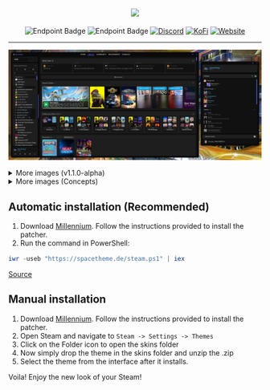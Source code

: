 <div align="center">
<h3><img height="52px" src="https://raw.githubusercontent.com/SpaceTheme/Steam/main/_assets/img/logo.png"></h3>

![Endpoint Badge](https://img.shields.io/github/downloads/SpaceTheme/Steam/total?style=for-the-badge&labelColor=%23111111&color=%231e1e1e)
![Endpoint Badge](https://img.shields.io/endpoint?url=https%3A%2F%2Floc-counter.onrender.com%2F%3Frepo%3DSpaceTheme%2FSteam%26branch%3Dmain&style=for-the-badge&label=Lines%20of%20Code&labelColor=%23111111&color=%231e1e1e)
[![Discord](https://img.shields.io/badge/discord-black?style=for-the-badge&logo=discord&logoColor=%23ffffff&labelColor=%235865F2&color=%235865F2)](https://discord.spacetheme.de)
[![KoFi](https://img.shields.io/badge/kofi-dark?style=for-the-badge&logo=kofi&logoColor=%23fff&labelColor=%23ff5e5b&color=%23ff5e5b)](https://kofi.spacetheme.de)
[![Website](https://img.shields.io/badge/website-back?style=for-the-badge&logo=googlechrome&logoColor=%23ffffff&labelColor=%23111111&color=%23111111)](https://spacetheme.de)
<hr>
</div>

![Preview](https://raw.githubusercontent.com/SpaceTheme/Steam/main/_assets/img/preview.png)
<details>
    <summary>More images (v1.1.0-alpha)</summary>

|  Library home  |  Library gamepage  |
|  :---:  |  :---:  |
|  ![Preview](https://raw.githubusercontent.com/SpaceTheme/Steam/main/_assets/img/libHome.png)  |  ![Preview](https://raw.githubusercontent.com/SpaceTheme/Steam/main/_assets/img/libGamepage.png)  |
|  **Store**  |  **Friend list & Chat**  |
|  ![Preview](https://raw.githubusercontent.com/SpaceTheme/Steam/main/_assets/img/storePage.png)  |  ![Preview](https://raw.githubusercontent.com/SpaceTheme/Steam/main/_assets/img/friendAndChat.png)  |
</details>
<details>
    <summary>More images (Concepts)</summary>

|  Library home  |  Library gamepage  |
|  :---:  |  :---:  |
|  ![Preview](https://i.imgur.com/Wr0S4Go.png)  |  ![Preview](https://i.imgur.com/s9bQdOK.png)  |
|  **Store**  |
|  ![Preview](https://i.imgur.com/DC2u3hh.png)  |
</details>

## Automatic installation (Recommended)
1. Download [Millennium](https://docs.steambrew.app/users/installing). Follow the instructions provided to install the patcher.
1. Run the command in PowerShell:
```ps1
iwr -useb "https://spacetheme.de/steam.ps1" | iex
```
[Source](https://github.com/SpaceTheme/Installer/blob/main/steam.ps1)
  
## Manual installation
1. Download [Millennium](https://docs.steambrew.app/users/installing). Follow the instructions provided to install the patcher.
1. Open Steam and navigate to `Steam -> Settings -> Themes`
1. Click on the Folder icon to open the skins folder
1. Now simply drop the theme in the skins folder and unzip the .zip
1. Select the theme from the interface after it installs.

Voila! Enjoy the new look of your Steam!